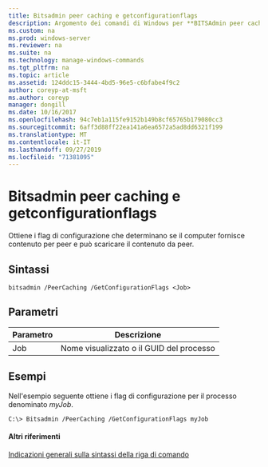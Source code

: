 ```yaml
---
title: Bitsadmin peer caching e getconfigurationflags
description: Argomento dei comandi di Windows per **BITSAdmin peer caching e getconfigurationflags** -ottiene i flag di configurazione che determinano se il computer serve contenuto ai peer e può scaricare il contenuto dai peer.
ms.custom: na
ms.prod: windows-server
ms.reviewer: na
ms.suite: na
ms.technology: manage-windows-commands
ms.tgt_pltfrm: na
ms.topic: article
ms.assetid: 124ddc15-3444-4bd5-96e5-c6bfabe4f9c2
author: coreyp-at-msft
ms.author: coreyp
manager: dongill
ms.date: 10/16/2017
ms.openlocfilehash: 94c7eb1a115fe9152b149b8cf65765b179080cc3
ms.sourcegitcommit: 6aff3d88ff22ea141a6ea6572a5ad8dd6321f199
ms.translationtype: MT
ms.contentlocale: it-IT
ms.lasthandoff: 09/27/2019
ms.locfileid: "71381095"
---
```

# <a name="bitsadmin-peercaching-and-getconfigurationflags"></a>Bitsadmin peer caching e getconfigurationflags



Ottiene i flag di configurazione che determinano se il computer fornisce contenuto per peer e può scaricare il contenuto da peer.

## <a name="syntax"></a>Sintassi

```
bitsadmin /PeerCaching /GetConfigurationFlags <Job> 
```

## <a name="parameters"></a>Parametri

|Parametro|Descrizione|
|---------|-----------|
|Job|Nome visualizzato o il GUID del processo|

## <a name="BKMK_examples"></a>Esempi

Nell'esempio seguente ottiene i flag di configurazione per il processo denominato *myJob*.
```
C:\> Bitsadmin /PeerCaching /GetConfigurationFlags myJob
```

#### <a name="additional-references"></a>Altri riferimenti

[Indicazioni generali sulla sintassi della riga di comando](command-line-syntax-key.md)